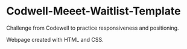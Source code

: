 # Codwell-Meeet-Waitlist-Template

Challenge from Codewell to practice responsiveness and positioning.

Webpage created with HTML and CSS.
